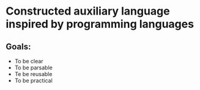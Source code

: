 # Constructed auxiliary language inspired by programming languages

## Goals:
- To be clear
- To be parsable
- Te be reusable
- To be practical